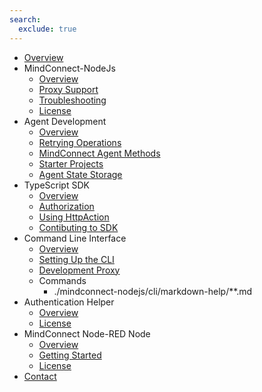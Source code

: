 ```yaml
---
search:
  exclude: true
---
```


<!-- markdownlint-disable MD041 -->

* [Overview](index.md)
* MindConnect-NodeJs
  * [Overview](./mindconnect-nodejs/index.md)
  * [Proxy Support](./mindconnect-nodejs/proxy-support.md)
  * [Troubleshooting](./mindconnect-nodejs/troubleshooting.md)
  * [License](./mindconnect-nodejs/license.md)
* Agent Development
  * [Overview](./mindconnect-nodejs/agent-development/index.md)
  * [Retrying Operations](./mindconnect-nodejs/agent-development/retrying-operations.md)
  * [MindConnect Agent Methods](./mindconnect-nodejs/agent-development/mindconnect-agent-docs.md)
  * [Starter Projects](./mindconnect-nodejs/agent-development/starter-projects.md)
  * [Agent State Storage](./mindconnect-nodejs/agent-development/agent-state-storage.md)
* TypeScript SDK
  * [Overview](./mindconnect-nodejs/sdk/index.md)
  * [Authorization](./mindconnect-nodejs/sdk/auth.md)
  * [Using HttpAction](./mindconnect-nodejs/sdk/using-http-action.md)
  * [Contibuting to SDK](./mindconnect-nodejs/sdk/contributing-to-sdk.md)
* Command Line Interface
  * [Overview](./mindconnect-nodejs/cli/index.md)
  * [Setting Up the CLI](./mindconnect-nodejs/cli/setting-up-the-cli.md)
  * [Development Proxy](./mindconnect-nodejs/cli/development-proxy.md)
  * Commands
    * ./mindconnect-nodejs/cli/markdown-help/**.md
* Authentication Helper
  * [Overview](./mindsphere-auth-helper/index.md)
  * [License](./mindsphere-auth-helper/license.md)
* MindConnect Node-RED Node
  * [Overview](./node-red-contrib-mindconnect/index.md)
  * [Getting Started](./node-red-contrib-mindconnect/getting-started.md)
  * [License](./node-red-contrib-mindconnect/license.md)
* [Contact](./contact.md)

